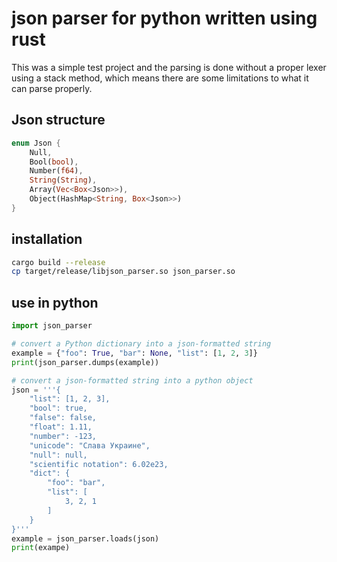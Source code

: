 # json parser for python written using rust
This was a simple test project and the parsing is done without a proper lexer
using a stack method, which means there are some limitations to what it can parse properly.

## Json structure
```rust
enum Json {
    Null,
    Bool(bool),
    Number(f64),
    String(String),
    Array(Vec<Box<Json>>),
    Object(HashMap<String, Box<Json>>)
}
```

## installation
```bash
cargo build --release
cp target/release/libjson_parser.so json_parser.so
```

## use in python
```python
import json_parser

# convert a Python dictionary into a json-formatted string
example = {"foo": True, "bar": None, "list": [1, 2, 3]}
print(json_parser.dumps(example))

# convert a json-formatted string into a python object
json = '''{
    "list": [1, 2, 3], 
    "bool": true, 
    "false": false,
    "float": 1.11, 
    "number": -123, 
    "unicode": "Слава Украине",
    "null": null,
    "scientific notation": 6.02e23,
    "dict": {
        "foo": "bar", 
        "list": [
            3, 2, 1
        ]
    }
}'''
example = json_parser.loads(json)
print(exampe)

```
